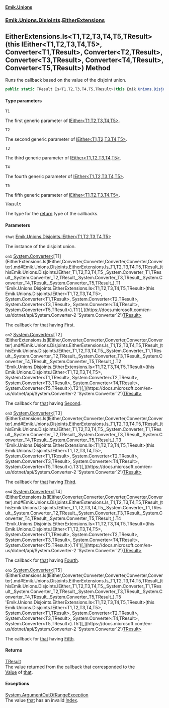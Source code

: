 #### [Emik.Unions](index.md 'index')
### [Emik.Unions.Disjoints](Emik.Unions.Disjoints.md 'Emik.Unions.Disjoints').[EitherExtensions](EitherExtensions.md 'Emik.Unions.Disjoints.EitherExtensions')

## EitherExtensions.Is<T1,T2,T3,T4,T5,TResult>(this IEither<T1,T2,T3,T4,T5>, Converter<T1,TResult>, Converter<T2,TResult>, Converter<T3,TResult>, Converter<T4,TResult>, Converter<T5,TResult>) Method

Runs the callback based on the value of the disjoint union.

```csharp
public static TResult Is<T1,T2,T3,T4,T5,TResult>(this Emik.Unions.Disjoints.IEither<T1,T2,T3,T4,T5> that, System.Converter<T1,TResult> on1, System.Converter<T2,TResult> on2, System.Converter<T3,TResult> on3, System.Converter<T4,TResult> on4, System.Converter<T5,TResult> on5);
```
#### Type parameters

<a name='Emik.Unions.Disjoints.EitherExtensions.Is_T1,T2,T3,T4,T5,TResult_(thisEmik.Unions.Disjoints.IEither_T1,T2,T3,T4,T5_,System.Converter_T1,TResult_,System.Converter_T2,TResult_,System.Converter_T3,TResult_,System.Converter_T4,TResult_,System.Converter_T5,TResult_).T1'></a>

`T1`

The first generic parameter of [IEither&lt;T1,T2,T3,T4,T5&gt;](IEither_T1,T2,T3,T4,T5_.md 'Emik.Unions.Disjoints.IEither<T1,T2,T3,T4,T5>').

<a name='Emik.Unions.Disjoints.EitherExtensions.Is_T1,T2,T3,T4,T5,TResult_(thisEmik.Unions.Disjoints.IEither_T1,T2,T3,T4,T5_,System.Converter_T1,TResult_,System.Converter_T2,TResult_,System.Converter_T3,TResult_,System.Converter_T4,TResult_,System.Converter_T5,TResult_).T2'></a>

`T2`

The second generic parameter of [IEither&lt;T1,T2,T3,T4,T5&gt;](IEither_T1,T2,T3,T4,T5_.md 'Emik.Unions.Disjoints.IEither<T1,T2,T3,T4,T5>').

<a name='Emik.Unions.Disjoints.EitherExtensions.Is_T1,T2,T3,T4,T5,TResult_(thisEmik.Unions.Disjoints.IEither_T1,T2,T3,T4,T5_,System.Converter_T1,TResult_,System.Converter_T2,TResult_,System.Converter_T3,TResult_,System.Converter_T4,TResult_,System.Converter_T5,TResult_).T3'></a>

`T3`

The third generic parameter of [IEither&lt;T1,T2,T3,T4,T5&gt;](IEither_T1,T2,T3,T4,T5_.md 'Emik.Unions.Disjoints.IEither<T1,T2,T3,T4,T5>').

<a name='Emik.Unions.Disjoints.EitherExtensions.Is_T1,T2,T3,T4,T5,TResult_(thisEmik.Unions.Disjoints.IEither_T1,T2,T3,T4,T5_,System.Converter_T1,TResult_,System.Converter_T2,TResult_,System.Converter_T3,TResult_,System.Converter_T4,TResult_,System.Converter_T5,TResult_).T4'></a>

`T4`

The fourth generic parameter of [IEither&lt;T1,T2,T3,T4,T5&gt;](IEither_T1,T2,T3,T4,T5_.md 'Emik.Unions.Disjoints.IEither<T1,T2,T3,T4,T5>').

<a name='Emik.Unions.Disjoints.EitherExtensions.Is_T1,T2,T3,T4,T5,TResult_(thisEmik.Unions.Disjoints.IEither_T1,T2,T3,T4,T5_,System.Converter_T1,TResult_,System.Converter_T2,TResult_,System.Converter_T3,TResult_,System.Converter_T4,TResult_,System.Converter_T5,TResult_).T5'></a>

`T5`

The fifth generic parameter of [IEither&lt;T1,T2,T3,T4,T5&gt;](IEither_T1,T2,T3,T4,T5_.md 'Emik.Unions.Disjoints.IEither<T1,T2,T3,T4,T5>').

<a name='Emik.Unions.Disjoints.EitherExtensions.Is_T1,T2,T3,T4,T5,TResult_(thisEmik.Unions.Disjoints.IEither_T1,T2,T3,T4,T5_,System.Converter_T1,TResult_,System.Converter_T2,TResult_,System.Converter_T3,TResult_,System.Converter_T4,TResult_,System.Converter_T5,TResult_).TResult'></a>

`TResult`

The type for the [return](https://docs.microsoft.com/en-us/dotnet/csharp/language-reference/keywords/return 'https://docs.microsoft.com/en-us/dotnet/csharp/language-reference/keywords/return') type of the callbacks.
#### Parameters

<a name='Emik.Unions.Disjoints.EitherExtensions.Is_T1,T2,T3,T4,T5,TResult_(thisEmik.Unions.Disjoints.IEither_T1,T2,T3,T4,T5_,System.Converter_T1,TResult_,System.Converter_T2,TResult_,System.Converter_T3,TResult_,System.Converter_T4,TResult_,System.Converter_T5,TResult_).that'></a>

`that` [Emik.Unions.Disjoints.IEither&lt;](IEither_T1,T2,T3,T4,T5_.md 'Emik.Unions.Disjoints.IEither<T1,T2,T3,T4,T5>')[T1](EitherExtensions.Is(IEither,Converter,Converter,Converter,Converter,Converter).md#Emik.Unions.Disjoints.EitherExtensions.Is_T1,T2,T3,T4,T5,TResult_(thisEmik.Unions.Disjoints.IEither_T1,T2,T3,T4,T5_,System.Converter_T1,TResult_,System.Converter_T2,TResult_,System.Converter_T3,TResult_,System.Converter_T4,TResult_,System.Converter_T5,TResult_).T1 'Emik.Unions.Disjoints.EitherExtensions.Is<T1,T2,T3,T4,T5,TResult>(this Emik.Unions.Disjoints.IEither<T1,T2,T3,T4,T5>, System.Converter<T1,TResult>, System.Converter<T2,TResult>, System.Converter<T3,TResult>, System.Converter<T4,TResult>, System.Converter<T5,TResult>).T1')[,](IEither_T1,T2,T3,T4,T5_.md 'Emik.Unions.Disjoints.IEither<T1,T2,T3,T4,T5>')[T2](EitherExtensions.Is(IEither,Converter,Converter,Converter,Converter,Converter).md#Emik.Unions.Disjoints.EitherExtensions.Is_T1,T2,T3,T4,T5,TResult_(thisEmik.Unions.Disjoints.IEither_T1,T2,T3,T4,T5_,System.Converter_T1,TResult_,System.Converter_T2,TResult_,System.Converter_T3,TResult_,System.Converter_T4,TResult_,System.Converter_T5,TResult_).T2 'Emik.Unions.Disjoints.EitherExtensions.Is<T1,T2,T3,T4,T5,TResult>(this Emik.Unions.Disjoints.IEither<T1,T2,T3,T4,T5>, System.Converter<T1,TResult>, System.Converter<T2,TResult>, System.Converter<T3,TResult>, System.Converter<T4,TResult>, System.Converter<T5,TResult>).T2')[,](IEither_T1,T2,T3,T4,T5_.md 'Emik.Unions.Disjoints.IEither<T1,T2,T3,T4,T5>')[T3](EitherExtensions.Is(IEither,Converter,Converter,Converter,Converter,Converter).md#Emik.Unions.Disjoints.EitherExtensions.Is_T1,T2,T3,T4,T5,TResult_(thisEmik.Unions.Disjoints.IEither_T1,T2,T3,T4,T5_,System.Converter_T1,TResult_,System.Converter_T2,TResult_,System.Converter_T3,TResult_,System.Converter_T4,TResult_,System.Converter_T5,TResult_).T3 'Emik.Unions.Disjoints.EitherExtensions.Is<T1,T2,T3,T4,T5,TResult>(this Emik.Unions.Disjoints.IEither<T1,T2,T3,T4,T5>, System.Converter<T1,TResult>, System.Converter<T2,TResult>, System.Converter<T3,TResult>, System.Converter<T4,TResult>, System.Converter<T5,TResult>).T3')[,](IEither_T1,T2,T3,T4,T5_.md 'Emik.Unions.Disjoints.IEither<T1,T2,T3,T4,T5>')[T4](EitherExtensions.Is(IEither,Converter,Converter,Converter,Converter,Converter).md#Emik.Unions.Disjoints.EitherExtensions.Is_T1,T2,T3,T4,T5,TResult_(thisEmik.Unions.Disjoints.IEither_T1,T2,T3,T4,T5_,System.Converter_T1,TResult_,System.Converter_T2,TResult_,System.Converter_T3,TResult_,System.Converter_T4,TResult_,System.Converter_T5,TResult_).T4 'Emik.Unions.Disjoints.EitherExtensions.Is<T1,T2,T3,T4,T5,TResult>(this Emik.Unions.Disjoints.IEither<T1,T2,T3,T4,T5>, System.Converter<T1,TResult>, System.Converter<T2,TResult>, System.Converter<T3,TResult>, System.Converter<T4,TResult>, System.Converter<T5,TResult>).T4')[,](IEither_T1,T2,T3,T4,T5_.md 'Emik.Unions.Disjoints.IEither<T1,T2,T3,T4,T5>')[T5](EitherExtensions.Is(IEither,Converter,Converter,Converter,Converter,Converter).md#Emik.Unions.Disjoints.EitherExtensions.Is_T1,T2,T3,T4,T5,TResult_(thisEmik.Unions.Disjoints.IEither_T1,T2,T3,T4,T5_,System.Converter_T1,TResult_,System.Converter_T2,TResult_,System.Converter_T3,TResult_,System.Converter_T4,TResult_,System.Converter_T5,TResult_).T5 'Emik.Unions.Disjoints.EitherExtensions.Is<T1,T2,T3,T4,T5,TResult>(this Emik.Unions.Disjoints.IEither<T1,T2,T3,T4,T5>, System.Converter<T1,TResult>, System.Converter<T2,TResult>, System.Converter<T3,TResult>, System.Converter<T4,TResult>, System.Converter<T5,TResult>).T5')[&gt;](IEither_T1,T2,T3,T4,T5_.md 'Emik.Unions.Disjoints.IEither<T1,T2,T3,T4,T5>')

The instance of the disjoint union.

<a name='Emik.Unions.Disjoints.EitherExtensions.Is_T1,T2,T3,T4,T5,TResult_(thisEmik.Unions.Disjoints.IEither_T1,T2,T3,T4,T5_,System.Converter_T1,TResult_,System.Converter_T2,TResult_,System.Converter_T3,TResult_,System.Converter_T4,TResult_,System.Converter_T5,TResult_).on1'></a>

`on1` [System.Converter&lt;](https://docs.microsoft.com/en-us/dotnet/api/System.Converter-2 'System.Converter`2')[T1](EitherExtensions.Is(IEither,Converter,Converter,Converter,Converter,Converter).md#Emik.Unions.Disjoints.EitherExtensions.Is_T1,T2,T3,T4,T5,TResult_(thisEmik.Unions.Disjoints.IEither_T1,T2,T3,T4,T5_,System.Converter_T1,TResult_,System.Converter_T2,TResult_,System.Converter_T3,TResult_,System.Converter_T4,TResult_,System.Converter_T5,TResult_).T1 'Emik.Unions.Disjoints.EitherExtensions.Is<T1,T2,T3,T4,T5,TResult>(this Emik.Unions.Disjoints.IEither<T1,T2,T3,T4,T5>, System.Converter<T1,TResult>, System.Converter<T2,TResult>, System.Converter<T3,TResult>, System.Converter<T4,TResult>, System.Converter<T5,TResult>).T1')[,](https://docs.microsoft.com/en-us/dotnet/api/System.Converter-2 'System.Converter`2')[TResult](EitherExtensions.Is(IEither,Converter,Converter,Converter,Converter,Converter).md#Emik.Unions.Disjoints.EitherExtensions.Is_T1,T2,T3,T4,T5,TResult_(thisEmik.Unions.Disjoints.IEither_T1,T2,T3,T4,T5_,System.Converter_T1,TResult_,System.Converter_T2,TResult_,System.Converter_T3,TResult_,System.Converter_T4,TResult_,System.Converter_T5,TResult_).TResult 'Emik.Unions.Disjoints.EitherExtensions.Is<T1,T2,T3,T4,T5,TResult>(this Emik.Unions.Disjoints.IEither<T1,T2,T3,T4,T5>, System.Converter<T1,TResult>, System.Converter<T2,TResult>, System.Converter<T3,TResult>, System.Converter<T4,TResult>, System.Converter<T5,TResult>).TResult')[&gt;](https://docs.microsoft.com/en-us/dotnet/api/System.Converter-2 'System.Converter`2')

The callback for [that](EitherExtensions.Is(IEither,Converter,Converter,Converter,Converter,Converter).md#Emik.Unions.Disjoints.EitherExtensions.Is_T1,T2,T3,T4,T5,TResult_(thisEmik.Unions.Disjoints.IEither_T1,T2,T3,T4,T5_,System.Converter_T1,TResult_,System.Converter_T2,TResult_,System.Converter_T3,TResult_,System.Converter_T4,TResult_,System.Converter_T5,TResult_).that 'Emik.Unions.Disjoints.EitherExtensions.Is<T1,T2,T3,T4,T5,TResult>(this Emik.Unions.Disjoints.IEither<T1,T2,T3,T4,T5>, System.Converter<T1,TResult>, System.Converter<T2,TResult>, System.Converter<T3,TResult>, System.Converter<T4,TResult>, System.Converter<T5,TResult>).that') having [First](IEither_T1,T2,T3,T4,T5_.First().md 'Emik.Unions.Disjoints.IEither<T1,T2,T3,T4,T5>.First').

<a name='Emik.Unions.Disjoints.EitherExtensions.Is_T1,T2,T3,T4,T5,TResult_(thisEmik.Unions.Disjoints.IEither_T1,T2,T3,T4,T5_,System.Converter_T1,TResult_,System.Converter_T2,TResult_,System.Converter_T3,TResult_,System.Converter_T4,TResult_,System.Converter_T5,TResult_).on2'></a>

`on2` [System.Converter&lt;](https://docs.microsoft.com/en-us/dotnet/api/System.Converter-2 'System.Converter`2')[T2](EitherExtensions.Is(IEither,Converter,Converter,Converter,Converter,Converter).md#Emik.Unions.Disjoints.EitherExtensions.Is_T1,T2,T3,T4,T5,TResult_(thisEmik.Unions.Disjoints.IEither_T1,T2,T3,T4,T5_,System.Converter_T1,TResult_,System.Converter_T2,TResult_,System.Converter_T3,TResult_,System.Converter_T4,TResult_,System.Converter_T5,TResult_).T2 'Emik.Unions.Disjoints.EitherExtensions.Is<T1,T2,T3,T4,T5,TResult>(this Emik.Unions.Disjoints.IEither<T1,T2,T3,T4,T5>, System.Converter<T1,TResult>, System.Converter<T2,TResult>, System.Converter<T3,TResult>, System.Converter<T4,TResult>, System.Converter<T5,TResult>).T2')[,](https://docs.microsoft.com/en-us/dotnet/api/System.Converter-2 'System.Converter`2')[TResult](EitherExtensions.Is(IEither,Converter,Converter,Converter,Converter,Converter).md#Emik.Unions.Disjoints.EitherExtensions.Is_T1,T2,T3,T4,T5,TResult_(thisEmik.Unions.Disjoints.IEither_T1,T2,T3,T4,T5_,System.Converter_T1,TResult_,System.Converter_T2,TResult_,System.Converter_T3,TResult_,System.Converter_T4,TResult_,System.Converter_T5,TResult_).TResult 'Emik.Unions.Disjoints.EitherExtensions.Is<T1,T2,T3,T4,T5,TResult>(this Emik.Unions.Disjoints.IEither<T1,T2,T3,T4,T5>, System.Converter<T1,TResult>, System.Converter<T2,TResult>, System.Converter<T3,TResult>, System.Converter<T4,TResult>, System.Converter<T5,TResult>).TResult')[&gt;](https://docs.microsoft.com/en-us/dotnet/api/System.Converter-2 'System.Converter`2')

The callback for [that](EitherExtensions.Is(IEither,Converter,Converter,Converter,Converter,Converter).md#Emik.Unions.Disjoints.EitherExtensions.Is_T1,T2,T3,T4,T5,TResult_(thisEmik.Unions.Disjoints.IEither_T1,T2,T3,T4,T5_,System.Converter_T1,TResult_,System.Converter_T2,TResult_,System.Converter_T3,TResult_,System.Converter_T4,TResult_,System.Converter_T5,TResult_).that 'Emik.Unions.Disjoints.EitherExtensions.Is<T1,T2,T3,T4,T5,TResult>(this Emik.Unions.Disjoints.IEither<T1,T2,T3,T4,T5>, System.Converter<T1,TResult>, System.Converter<T2,TResult>, System.Converter<T3,TResult>, System.Converter<T4,TResult>, System.Converter<T5,TResult>).that') having [Second](IEither_T1,T2,T3,T4,T5_.Second().md 'Emik.Unions.Disjoints.IEither<T1,T2,T3,T4,T5>.Second').

<a name='Emik.Unions.Disjoints.EitherExtensions.Is_T1,T2,T3,T4,T5,TResult_(thisEmik.Unions.Disjoints.IEither_T1,T2,T3,T4,T5_,System.Converter_T1,TResult_,System.Converter_T2,TResult_,System.Converter_T3,TResult_,System.Converter_T4,TResult_,System.Converter_T5,TResult_).on3'></a>

`on3` [System.Converter&lt;](https://docs.microsoft.com/en-us/dotnet/api/System.Converter-2 'System.Converter`2')[T3](EitherExtensions.Is(IEither,Converter,Converter,Converter,Converter,Converter).md#Emik.Unions.Disjoints.EitherExtensions.Is_T1,T2,T3,T4,T5,TResult_(thisEmik.Unions.Disjoints.IEither_T1,T2,T3,T4,T5_,System.Converter_T1,TResult_,System.Converter_T2,TResult_,System.Converter_T3,TResult_,System.Converter_T4,TResult_,System.Converter_T5,TResult_).T3 'Emik.Unions.Disjoints.EitherExtensions.Is<T1,T2,T3,T4,T5,TResult>(this Emik.Unions.Disjoints.IEither<T1,T2,T3,T4,T5>, System.Converter<T1,TResult>, System.Converter<T2,TResult>, System.Converter<T3,TResult>, System.Converter<T4,TResult>, System.Converter<T5,TResult>).T3')[,](https://docs.microsoft.com/en-us/dotnet/api/System.Converter-2 'System.Converter`2')[TResult](EitherExtensions.Is(IEither,Converter,Converter,Converter,Converter,Converter).md#Emik.Unions.Disjoints.EitherExtensions.Is_T1,T2,T3,T4,T5,TResult_(thisEmik.Unions.Disjoints.IEither_T1,T2,T3,T4,T5_,System.Converter_T1,TResult_,System.Converter_T2,TResult_,System.Converter_T3,TResult_,System.Converter_T4,TResult_,System.Converter_T5,TResult_).TResult 'Emik.Unions.Disjoints.EitherExtensions.Is<T1,T2,T3,T4,T5,TResult>(this Emik.Unions.Disjoints.IEither<T1,T2,T3,T4,T5>, System.Converter<T1,TResult>, System.Converter<T2,TResult>, System.Converter<T3,TResult>, System.Converter<T4,TResult>, System.Converter<T5,TResult>).TResult')[&gt;](https://docs.microsoft.com/en-us/dotnet/api/System.Converter-2 'System.Converter`2')

The callback for [that](EitherExtensions.Is(IEither,Converter,Converter,Converter,Converter,Converter).md#Emik.Unions.Disjoints.EitherExtensions.Is_T1,T2,T3,T4,T5,TResult_(thisEmik.Unions.Disjoints.IEither_T1,T2,T3,T4,T5_,System.Converter_T1,TResult_,System.Converter_T2,TResult_,System.Converter_T3,TResult_,System.Converter_T4,TResult_,System.Converter_T5,TResult_).that 'Emik.Unions.Disjoints.EitherExtensions.Is<T1,T2,T3,T4,T5,TResult>(this Emik.Unions.Disjoints.IEither<T1,T2,T3,T4,T5>, System.Converter<T1,TResult>, System.Converter<T2,TResult>, System.Converter<T3,TResult>, System.Converter<T4,TResult>, System.Converter<T5,TResult>).that') having [Third](IEither_T1,T2,T3,T4,T5_.Third().md 'Emik.Unions.Disjoints.IEither<T1,T2,T3,T4,T5>.Third').

<a name='Emik.Unions.Disjoints.EitherExtensions.Is_T1,T2,T3,T4,T5,TResult_(thisEmik.Unions.Disjoints.IEither_T1,T2,T3,T4,T5_,System.Converter_T1,TResult_,System.Converter_T2,TResult_,System.Converter_T3,TResult_,System.Converter_T4,TResult_,System.Converter_T5,TResult_).on4'></a>

`on4` [System.Converter&lt;](https://docs.microsoft.com/en-us/dotnet/api/System.Converter-2 'System.Converter`2')[T4](EitherExtensions.Is(IEither,Converter,Converter,Converter,Converter,Converter).md#Emik.Unions.Disjoints.EitherExtensions.Is_T1,T2,T3,T4,T5,TResult_(thisEmik.Unions.Disjoints.IEither_T1,T2,T3,T4,T5_,System.Converter_T1,TResult_,System.Converter_T2,TResult_,System.Converter_T3,TResult_,System.Converter_T4,TResult_,System.Converter_T5,TResult_).T4 'Emik.Unions.Disjoints.EitherExtensions.Is<T1,T2,T3,T4,T5,TResult>(this Emik.Unions.Disjoints.IEither<T1,T2,T3,T4,T5>, System.Converter<T1,TResult>, System.Converter<T2,TResult>, System.Converter<T3,TResult>, System.Converter<T4,TResult>, System.Converter<T5,TResult>).T4')[,](https://docs.microsoft.com/en-us/dotnet/api/System.Converter-2 'System.Converter`2')[TResult](EitherExtensions.Is(IEither,Converter,Converter,Converter,Converter,Converter).md#Emik.Unions.Disjoints.EitherExtensions.Is_T1,T2,T3,T4,T5,TResult_(thisEmik.Unions.Disjoints.IEither_T1,T2,T3,T4,T5_,System.Converter_T1,TResult_,System.Converter_T2,TResult_,System.Converter_T3,TResult_,System.Converter_T4,TResult_,System.Converter_T5,TResult_).TResult 'Emik.Unions.Disjoints.EitherExtensions.Is<T1,T2,T3,T4,T5,TResult>(this Emik.Unions.Disjoints.IEither<T1,T2,T3,T4,T5>, System.Converter<T1,TResult>, System.Converter<T2,TResult>, System.Converter<T3,TResult>, System.Converter<T4,TResult>, System.Converter<T5,TResult>).TResult')[&gt;](https://docs.microsoft.com/en-us/dotnet/api/System.Converter-2 'System.Converter`2')

The callback for [that](EitherExtensions.Is(IEither,Converter,Converter,Converter,Converter,Converter).md#Emik.Unions.Disjoints.EitherExtensions.Is_T1,T2,T3,T4,T5,TResult_(thisEmik.Unions.Disjoints.IEither_T1,T2,T3,T4,T5_,System.Converter_T1,TResult_,System.Converter_T2,TResult_,System.Converter_T3,TResult_,System.Converter_T4,TResult_,System.Converter_T5,TResult_).that 'Emik.Unions.Disjoints.EitherExtensions.Is<T1,T2,T3,T4,T5,TResult>(this Emik.Unions.Disjoints.IEither<T1,T2,T3,T4,T5>, System.Converter<T1,TResult>, System.Converter<T2,TResult>, System.Converter<T3,TResult>, System.Converter<T4,TResult>, System.Converter<T5,TResult>).that') having [Fourth](IEither_T1,T2,T3,T4,T5_.Fourth().md 'Emik.Unions.Disjoints.IEither<T1,T2,T3,T4,T5>.Fourth').

<a name='Emik.Unions.Disjoints.EitherExtensions.Is_T1,T2,T3,T4,T5,TResult_(thisEmik.Unions.Disjoints.IEither_T1,T2,T3,T4,T5_,System.Converter_T1,TResult_,System.Converter_T2,TResult_,System.Converter_T3,TResult_,System.Converter_T4,TResult_,System.Converter_T5,TResult_).on5'></a>

`on5` [System.Converter&lt;](https://docs.microsoft.com/en-us/dotnet/api/System.Converter-2 'System.Converter`2')[T5](EitherExtensions.Is(IEither,Converter,Converter,Converter,Converter,Converter).md#Emik.Unions.Disjoints.EitherExtensions.Is_T1,T2,T3,T4,T5,TResult_(thisEmik.Unions.Disjoints.IEither_T1,T2,T3,T4,T5_,System.Converter_T1,TResult_,System.Converter_T2,TResult_,System.Converter_T3,TResult_,System.Converter_T4,TResult_,System.Converter_T5,TResult_).T5 'Emik.Unions.Disjoints.EitherExtensions.Is<T1,T2,T3,T4,T5,TResult>(this Emik.Unions.Disjoints.IEither<T1,T2,T3,T4,T5>, System.Converter<T1,TResult>, System.Converter<T2,TResult>, System.Converter<T3,TResult>, System.Converter<T4,TResult>, System.Converter<T5,TResult>).T5')[,](https://docs.microsoft.com/en-us/dotnet/api/System.Converter-2 'System.Converter`2')[TResult](EitherExtensions.Is(IEither,Converter,Converter,Converter,Converter,Converter).md#Emik.Unions.Disjoints.EitherExtensions.Is_T1,T2,T3,T4,T5,TResult_(thisEmik.Unions.Disjoints.IEither_T1,T2,T3,T4,T5_,System.Converter_T1,TResult_,System.Converter_T2,TResult_,System.Converter_T3,TResult_,System.Converter_T4,TResult_,System.Converter_T5,TResult_).TResult 'Emik.Unions.Disjoints.EitherExtensions.Is<T1,T2,T3,T4,T5,TResult>(this Emik.Unions.Disjoints.IEither<T1,T2,T3,T4,T5>, System.Converter<T1,TResult>, System.Converter<T2,TResult>, System.Converter<T3,TResult>, System.Converter<T4,TResult>, System.Converter<T5,TResult>).TResult')[&gt;](https://docs.microsoft.com/en-us/dotnet/api/System.Converter-2 'System.Converter`2')

The callback for [that](EitherExtensions.Is(IEither,Converter,Converter,Converter,Converter,Converter).md#Emik.Unions.Disjoints.EitherExtensions.Is_T1,T2,T3,T4,T5,TResult_(thisEmik.Unions.Disjoints.IEither_T1,T2,T3,T4,T5_,System.Converter_T1,TResult_,System.Converter_T2,TResult_,System.Converter_T3,TResult_,System.Converter_T4,TResult_,System.Converter_T5,TResult_).that 'Emik.Unions.Disjoints.EitherExtensions.Is<T1,T2,T3,T4,T5,TResult>(this Emik.Unions.Disjoints.IEither<T1,T2,T3,T4,T5>, System.Converter<T1,TResult>, System.Converter<T2,TResult>, System.Converter<T3,TResult>, System.Converter<T4,TResult>, System.Converter<T5,TResult>).that') having [Fifth](IEither_T1,T2,T3,T4,T5_.Fifth().md 'Emik.Unions.Disjoints.IEither<T1,T2,T3,T4,T5>.Fifth').

#### Returns
[TResult](EitherExtensions.Is(IEither,Converter,Converter,Converter,Converter,Converter).md#Emik.Unions.Disjoints.EitherExtensions.Is_T1,T2,T3,T4,T5,TResult_(thisEmik.Unions.Disjoints.IEither_T1,T2,T3,T4,T5_,System.Converter_T1,TResult_,System.Converter_T2,TResult_,System.Converter_T3,TResult_,System.Converter_T4,TResult_,System.Converter_T5,TResult_).TResult 'Emik.Unions.Disjoints.EitherExtensions.Is<T1,T2,T3,T4,T5,TResult>(this Emik.Unions.Disjoints.IEither<T1,T2,T3,T4,T5>, System.Converter<T1,TResult>, System.Converter<T2,TResult>, System.Converter<T3,TResult>, System.Converter<T4,TResult>, System.Converter<T5,TResult>).TResult')  
The value returned from the callback that corresponded to the  
[Value](IEither.Value().md 'Emik.Unions.Disjoints.IEither.Value') of [that](EitherExtensions.Is(IEither,Converter,Converter,Converter,Converter,Converter).md#Emik.Unions.Disjoints.EitherExtensions.Is_T1,T2,T3,T4,T5,TResult_(thisEmik.Unions.Disjoints.IEither_T1,T2,T3,T4,T5_,System.Converter_T1,TResult_,System.Converter_T2,TResult_,System.Converter_T3,TResult_,System.Converter_T4,TResult_,System.Converter_T5,TResult_).that 'Emik.Unions.Disjoints.EitherExtensions.Is<T1,T2,T3,T4,T5,TResult>(this Emik.Unions.Disjoints.IEither<T1,T2,T3,T4,T5>, System.Converter<T1,TResult>, System.Converter<T2,TResult>, System.Converter<T3,TResult>, System.Converter<T4,TResult>, System.Converter<T5,TResult>).that').

#### Exceptions

[System.ArgumentOutOfRangeException](https://docs.microsoft.com/en-us/dotnet/api/System.ArgumentOutOfRangeException 'System.ArgumentOutOfRangeException')  
The value [that](EitherExtensions.Is(IEither,Converter,Converter,Converter,Converter,Converter).md#Emik.Unions.Disjoints.EitherExtensions.Is_T1,T2,T3,T4,T5,TResult_(thisEmik.Unions.Disjoints.IEither_T1,T2,T3,T4,T5_,System.Converter_T1,TResult_,System.Converter_T2,TResult_,System.Converter_T3,TResult_,System.Converter_T4,TResult_,System.Converter_T5,TResult_).that 'Emik.Unions.Disjoints.EitherExtensions.Is<T1,T2,T3,T4,T5,TResult>(this Emik.Unions.Disjoints.IEither<T1,T2,T3,T4,T5>, System.Converter<T1,TResult>, System.Converter<T2,TResult>, System.Converter<T3,TResult>, System.Converter<T4,TResult>, System.Converter<T5,TResult>).that') has an invalid [Index](IEither.Index().md 'Emik.Unions.Disjoints.IEither.Index').